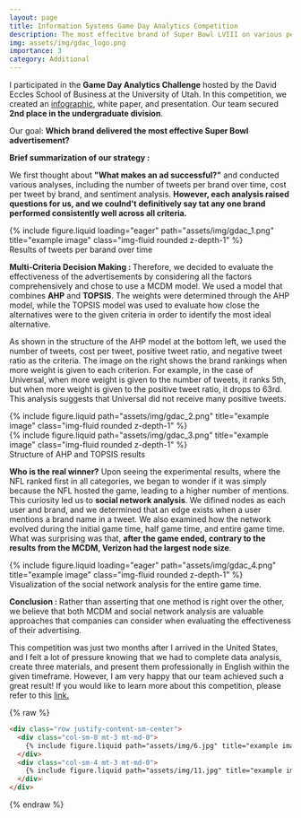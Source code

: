 ```yaml
---
layout: page
title: Information Systems Game Day Analytics Competition
description: The most effecitve brand of Super Bowl LVIII on various perspectives
img: assets/img/gdac_logo.png
importance: 3
category: Additional
---
```


I participated in the <b>Game Day Analytics Challenge</b> hosted by the David Eccles School of Business at the University of Utah. In this competition, we created an <a href=#>infographic</a>, white paper, and presentation. Our team secured <b>2nd place in the undergraduate division</b>.

Our goal: <b>Which brand delivered the most effective Super Bowl advertisement?</b>

<b>Brief summarization of our strategy :</b>

We first thought about <b>"What makes an ad successful?"</b> and conducted various analyses, including the number of tweets per brand over time, cost per tweet by brand, and sentiment analysis. <b>However, each analysis raised questions for us, and we coulnd't definitively say tat any one brand performed consistently well across all criteria.</b>

<div class="row">
    <div class="col-sm mt-3 mt-md-0">
        {% include figure.liquid loading="eager" path="assets/img/gdac_1.png" title="example image" class="img-fluid rounded z-depth-1" %}
    </div>
</div>
<div class="caption">
    Results of tweets per barand over time
</div>

<b>Multi-Criteria Decision Making : </b> Therefore, we decided to evaluate the effectiveness of the advertisements by considering all the factors comprehensively and chose to use a MCDM model. We used a model that combines <b>AHP</b> and <b>TOPSIS</b>. The weights were determined through the AHP model, while the TOPSIS model was used to evaluate how close the alternatives were to the given criteria in order to identify the most ideal alternative. 

As shown in the structure of the AHP model at the bottom left, we used the number of tweets, cost per tweet, positive tweet ratio, and negative tweet ratio as the criteria. The image on the right shows the brand rankings when more weight is given to each criterion. For example, in the case of Universal, when more weight is given to the number of tweets, it ranks 5th, but when more weight is given to the positive tweet ratio, it drops to 63rd. This analysis suggests that Universal did not receive many positive tweets.

<div class="row justify-content-sm-center">
    <div class="col-sm-4 mt-3 mt-md-0">
        {% include figure.liquid path="assets/img/gdac_2.png" title="example image" class="img-fluid rounded z-depth-1" %}
    </div>
    <div class="col-sm-8 mt-3 mt-md-0">
        {% include figure.liquid path="assets/img/gdac_3.png" title="example image" class="img-fluid rounded z-depth-1" %}
    </div>
</div>
<div class="caption">
    Structure of AHP and TOPSIS results
</div>

<b>Who is the real winner?</b> Upon seeing the experimental results, where the NFL ranked first in all categories, we began to wonder if it was simply because the NFL hosted the game, leading to a higher number of mentions. This curiosity led us to <b>social network analysis</b>. We difined nodes as each user and brand, and we determined that an edge exists when a user mentions a brand name in a tweet. We also examined how the network evolved during the initial game time, half game time, and entire game time. What was surprising was that, <b>after the game ended, contrary to the results from the MCDM, Verizon had the largest node size</b>.

<div class="row">
    <div class="col-sm mt-3 mt-md-0">
        {% include figure.liquid loading="eager" path="assets/img/gdac_4.png" title="example image" class="img-fluid rounded z-depth-1" %}
    </div>
</div>
<div class="caption">
    Visualization of the social network analysis for the entire game time.
</div>

<b>Conclusion : </b> Rather than asserting that one method is right over the other, we believe that both MCDM and social network analysis are valuable approaches that companies can consider when evaluating the effectiveness of their advertising.

This competition was just two months after I arrived in the United States, and I felt a lot of pressure knowing that we had to complete data analysis, create three materials, and present them professionally in English within the given timeframe. However, I am very happy that our team achieved such a great result! If you would like to learn more about this competition, please refer to this <a href="https://eccles.utah.edu/programs/undergraduate/game-day-ad-analytics/" target="_blank">link.</a> 

{% raw %}

```html
<div class="row justify-content-sm-center">
  <div class="col-sm-8 mt-3 mt-md-0">
    {% include figure.liquid path="assets/img/6.jpg" title="example image" class="img-fluid rounded z-depth-1" %}
  </div>
  <div class="col-sm-4 mt-3 mt-md-0">
    {% include figure.liquid path="assets/img/11.jpg" title="example image" class="img-fluid rounded z-depth-1" %}
  </div>
</div>
```

{% endraw %}
